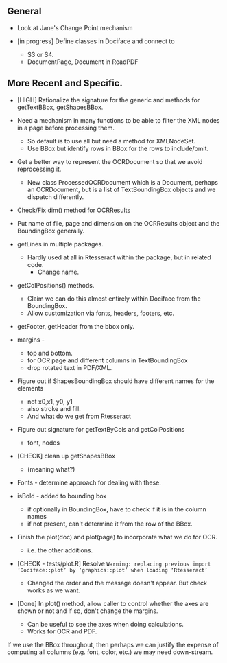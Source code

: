 ## General
+ Look at Jane's Change Point mechanism

+ [in progress] Define classes in Dociface and connect to 
   + S3 or S4.
   + DocumentPage, Document in ReadPDF   

## More Recent and Specific.

+ [HIGH] Rationalize the signature for the generic and methods for getTextBBox, getShapesBBox.

+ Need a mechanism in many functions to be able to filter the XML nodes in a page before processing
  them.
  + So default is to use all but need a method for XMLNodeSet.
  + Use BBox but identify rows in BBox for the rows to include/omit.

+ Get a better way to represent the OCRDocument so that we avoid reprocessing it.
  + New class ProcessedOCRDocument which is  a Document, perhaps an OCRDocument, but 
    is a list of TextBoundingBox objects and we dispatch differently.

+ Check/Fix  dim() method for OCRResults

+ Put name of file, page and dimension on the OCRResults object and the BoundingBox generally.

+ getLines in multiple packages.
   + Hardly used at all in Rtesseract within the package, but in related code.
     + Change name.

+ getColPositions() methods.
  + Claim we can do this almost entirely within Dociface from the BoundingBox.
  + Allow customization via fonts, headers, footers, etc.

+ getFooter, getHeader from the bbox only.

+ margins - 
  + top and bottom.
  + for OCR page and different columns in TextBoundingBox
  + drop rotated text in PDF/XML.
  
+ Figure out if ShapesBoundingBox should have different names for the elements 
  + not x0,x1, y0, y1
  + also stroke and fill.
  + And what do we get from Rtesseract

+ Figure out signature for getTextByCols and getColPositions
  + font, nodes
  
+ [CHECK] clean up getShapesBBox 
  + (meaning what?)  

+ Fonts - determine approach for dealing with these.

+ isBold - added to bounding box
  + if optionally in BoundingBox, have to check if it is in the column names
  + if not present, can't determine it from the row of the BBox.
 
+ Finish the plot(doc) and plot(page) to incorporate what we do for OCR.  
  + i.e. the other additions.

+ [CHECK - tests/plot.R] Resolve `Warning: replacing previous import ‘Dociface::plot’ by ‘graphics::plot’ when loading
  ‘Rtesseract’`
  + Changed the order and the message doesn't appear.  But check works as we want.

+ [Done] In plot() method, allow caller to control whether the axes are shown or not and if 
  so, don't change the margins.
    + Can be useful to see the axes when doing calculations.
	+ Works for OCR and PDF.



If we use the BBox throughout, then perhaps we can justify the expense of
computing all columns (e.g. font, color, etc.) we may need down-stream.

